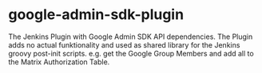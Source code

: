 # google-admin-sdk-plugin

The Jenkins Plugin with Google Admin SDK API dependencies. The Plugin adds no actual funktionality and used as shared library for the Jenkins groovy post-init scripts. e.g. get the Google Group Members and add all to the Matrix Authorization Table.
